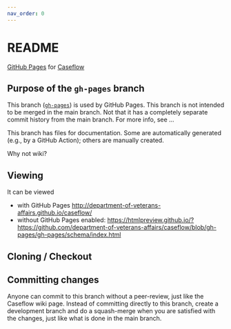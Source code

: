 ```yaml
---
nav_order: 0
---
```


# README

[GitHub Pages](https://pages.github.com/) for [Caseflow](https://github.com/department-of-veterans-affairs/caseflow)

## Purpose of the `gh-pages` branch

This branch ([`gh-pages`](https://github.com/department-of-veterans-affairs/caseflow/tree/gh-pages)) is used by GitHub Pages. This branch is not intended to be merged in the main branch. Not that it has a completely separate commit history from the main branch. For more info, see ...

This branch has files for documentation. Some are automatically generated (e.g., by a GitHub Action); others are manually created.

Why not wiki?

## Viewing

It can be viewed
* with GitHub Pages http://department-of-veterans-affairs.github.io/caseflow/
* without GitHub Pages enabled:
https://htmlpreview.github.io/?https://github.com/department-of-veterans-affairs/caseflow/blob/gh-pages/gh-pages/schema/index.html

## Cloning / Checkout

## Committing changes

Anyone can commit to this branch without a peer-review, just like the Caseflow wiki page. Instead of committing directly to this branch, create a development branch and do a squash-merge when you are satisfied with the changes, just like what is done in the main branch.

